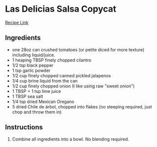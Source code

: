 # Las Delicias Salsa Copycat

[Recipe Link](https://www.reddit.com/r/SalsaSnobs/comments/11qbqo0/restaurant_style_secret_ingredient_brine_liquid/)

## Ingredients
- one 28oz can crushed tomatoes (or petite diced for more texture) including liquid/juice.
- 1 heaping TBSP finely chopped cilantro
- 1/2 tsp black pepper
- 1 tsp garlic powder
- 1/2 cup finely chopped canned pickled jalapenos
- 1/4 cup brine liquid from the can
- 1/2 cup finely chopped onion (I like using raw "sweet onion")
- 1 TBSP + 1 tsp lime juice
- 1 TBSP sea salt
- 1/4 tsp dried Mexican Oregano
- 5 dried Chile de árbol, chopped into flakes (no steeping required, just chop and throw them in)

## Instructions
1. Combine all ingredients into a bowl. No blending required. 